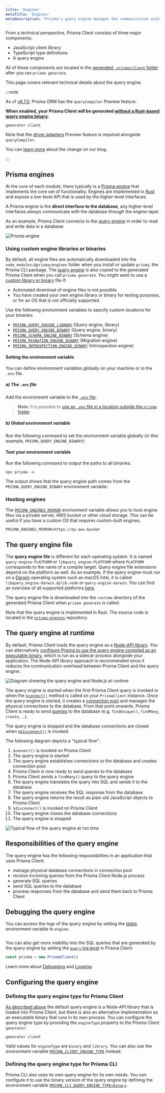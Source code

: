 ```yaml
---
title: 'Engines'
metaTitle: 'Engines'
metaDescription: "Prisma's query engine manages the communication with the database when using Prisma Client. Learn how it works on this page."
---
```


From a technical perspective, Prisma Client consists of three major components:

- JavaScript client library
- TypeScript type definitions
- A query engine

All of these components are located in the [generated `.prisma/client` folder](/orm/prisma-client/setup-and-configuration/generating-prisma-client#the-prismaclient-npm-package) after you ran `prisma generate`.

This page covers relevant technical details about the query engine.

:::note

As of [v6.7.0](https://pris.ly/release/6.7.0), Prisma ORM has the `queryCompiler` Preview feature.

**When enabled, your Prisma Client will be generated [without a Rust-based query engine binary](/orm/prisma-client/setup-and-configuration/no-rust-engine)**:

```prisma
generator client 
```

Note that the [driver adapters](/orm/overview/databases/database-drivers#driver-adapters) Preview feature is required alongside `queryCompiler`.

You can [learn more](https://www.prisma.io/blog/rust-to-typescript-update-boosting-prisma-orm-performance) about the change on our blog.

:::

## Prisma engines

At the core of each module, there typically is a [Prisma engine](https://github.com/prisma/prisma-engines) that implements the core set of functionality. Engines are implemented in [Rust](https://www.rust-lang.org/) and expose a low-level API that is used by the higher-level interfaces.

A Prisma engine is the **direct interface to the database**, any higher-level interfaces always communicate with the database _through_ the engine-layer.

As an example, Prisma Client connects to the [query engine](/orm/more/under-the-hood/engines) in order to read and write data in a database:

![Prisma engine](./typical-flow-query-engine-at-runtime.png)

### Using custom engine libraries or binaries

By default, all engine files are automatically downloaded into the `node_modules/@prisma/engines` folder when you install or update `prisma`, the Prisma CLI package. The [query engine](/orm/more/under-the-hood/engines) is also copied to the generated Prisma Client when you call `prisma generate`.
You might want to use a [custom library or binary](https://github.com/prisma/prisma-engines) file if:

- Automated download of engine files is not possible.
- You have created your own engine library or binary for testing purposes, or for an OS that is not officially supported.

Use the following environment variables to specify custom locations for your binaries:

- [`PRISMA_QUERY_ENGINE_LIBRARY`](/orm/reference/environment-variables-reference#prisma_query_engine_library) (Query engine, library)
- [`PRISMA_QUERY_ENGINE_BINARY`](/orm/reference/environment-variables-reference#prisma_query_engine_binary) (Query engine, binary)
- [`PRISMA_SCHEMA_ENGINE_BINARY`](/orm/reference/environment-variables-reference#prisma_schema_engine_binary) (Schema engine)
- [`PRISMA_MIGRATION_ENGINE_BINARY`](/orm/reference/environment-variables-reference#prisma_migration_engine_binary) (Migration engine)
- [`PRISMA_INTROSPECTION_ENGINE_BINARY`](/orm/reference/environment-variables-reference#prisma_introspection_engine_binary) (Introspection engine)

#### Setting the environment variable

You can define environment variables globally on your machine or in the `.env` file.

##### a) The `.env` file

Add the environment variable to the [`.env` file](/orm/more/development-environment/environment-variables).

> **Note**: It is possible to [use an `.env` file in a location outside the `prisma` folder](/orm/more/development-environment/environment-variables).

##### b) Global environment variable

Run the following command to set the environment variable globally (in this example, `PRISMA_QUERY_ENGINE_BINARY`):

#### Test your environment variable

Run the following command to output the paths to all binaries:

```terminal
npx prisma -v
```

The output shows that the query engine path comes from the `PRISMA_QUERY_ENGINE_BINARY` environment variable:

### Hosting engines

The [`PRISMA_ENGINES_MIRROR`](/orm/reference/environment-variables-reference#prisma_engines_mirror) environment variable allows you to host engine files via a private server, AWS bucket or other cloud storage.
This can be useful if you have a custom OS that requires custom-built engines.

```terminal
PRISMA_ENGINES_MIRROR=https://my-aws-bucket
```

## The query engine file

The **query engine file** is different for each operating system. It is named `query-engine-PLATFORM` or `libquery_engine-PLATFORM` where `PLATFORM` corresponds to the name of a compile target. Query engine file extensions depend on the platform as well. As an example, if the query engine must run on a [Darwin](<https://en.wikipedia.org/wiki/Darwin_(operating_system)>) operating system such as macOS Intel, it is called `libquery_engine-darwin.dylib.node` or `query-engine-darwin`. You can find an overview of all supported platforms [here](/orm/reference/prisma-schema-reference#binarytargets-options).

The query engine file is downloaded into the `runtime` directory of the generated Prisma Client when `prisma generate` is called.

Note that the query engine is implemented in Rust. The source code is located in the [`prisma-engines`](https://github.com/prisma/prisma-engines/) repository.

## The query engine at runtime

By default, Prisma Client loads the query engine as a [Node-API library](https://nodejs.org/api/n-api.html). You can alternatively [configure Prisma to use the query engine compiled as an executable binary](#configuring-the-query-engine), which is run as a sidecar process alongside your application.
The Node-API library approach is recommended since it reduces the communication overhead between Prisma Client and the query engine.

![Diagram showing the query engine and Node.js at runtime](./query-engine-node-js-at-runtime.png)

The query engine is started when the first Prisma Client query is invoked or when the [`$connect()`](/orm/prisma-client/setup-and-configuration/databases-connections/connection-management) method is called on your `PrismaClient` instance. Once the query engine is started, it creates a [connection pool](/orm/prisma-client/setup-and-configuration/databases-connections/connection-pool) and manages the physical connections to the database. From that point onwards, Prisma Client is ready to send [queries](/orm/prisma-client/queries/crud) to the database (e.g. `findUnique()`, `findMany`, `create`, ...).

The query engine is stopped and the database connections are closed when [`$disconnect()`](/orm/prisma-client/setup-and-configuration/databases-connections/connection-management) is invoked.

The following diagram depicts a "typical flow":

1. `$connect()` is invoked on Prisma Client
1. The query engine is started
1. The query engine establishes connections to the database and creates connection pool
1. Prisma Client is now ready to send queries to the database
1. Prisma Client sends a `findMany()` query to the query engine
1. The query engine translates the query into SQL and sends it to the database
1. The query engine receives the SQL response from the database
1. The query engine returns the result as plain old JavaScript objects to Prisma Client
1. `$disconnect()` is invoked on Prisma Client
1. The query engine closes the database connections
1. The query engine is stopped

![Typical flow of the query engine at run time](./typical-flow-query-engine-at-runtime.png)

## Responsibilities of the query engine

The query engine has the following responsibilities in an application that uses Prisma Client:

- manage physical database connections in connection pool
- receive incoming queries from the Prisma Client Node.js process
- generate SQL queries
- send SQL queries to the database
- process responses from the database and send them back to Prisma Client

## Debugging the query engine

You can access the logs of the query engine by setting the [`DEBUG`](/orm/prisma-client/debugging-and-troubleshooting/debugging) environment variable to `engine`:

```terminal

```

You can also get more visibility into the SQL queries that are generated by the query engine by setting the [`query` log level](/orm/reference/prisma-client-reference#log-levels) in Prisma Client:

```ts showLineNumbers
const prisma = new PrismaClient()
```

Learn more about [Debugging](/orm/prisma-client/debugging-and-troubleshooting/debugging) and [Logging](/orm/prisma-client/observability-and-logging/logging).

## Configuring the query engine

### Defining the query engine type for Prisma Client

[As described above](#the-query-engine-at-runtime) the default query engine is a Node-API library that is loaded into Prisma Client, but there is also an alternative implementation as an executable binary that runs in its own process. You can configure the query engine type by providing the `engineType` property to the Prisma Client `generator`:

```prisma
generator client 
```

Valid values for `engineType` are `binary` and `library`. You can also use the environment variable [`PRISMA_CLIENT_ENGINE_TYPE`](/orm/reference/environment-variables-reference#prisma_client_engine_type) instead.

### Defining the query engine type for Prisma CLI

Prisma CLI also uses its own query engine for its own needs. You can configure it to use the binary version of the query engine by defining the environment variable [`PRISMA_CLI_QUERY_ENGINE_TYPE=binary`](/orm/reference/environment-variables-reference#prisma_cli_query_engine_type).